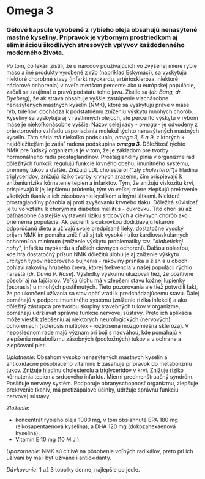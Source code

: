 Omega 3
=======

### Gélové kapsule vyrobené z rybieho oleja obsahujú nenasýtené mastné kyseliny. Prípravok je výborným prostriedkom aj elimináciou škodlivých stresových vplyvov každodenného moderného života.

Po tom, čo lekári zistili, že u národov používajúcich vo zvýšenej miere rybie
mäso a iné produkty vyrobené z rýb (napríklad Eskymáci), sa vyskytujú niektoré
chorobné stavy (infarkt myokardu, artérioskleróza, niektoré nádorové ochorenia)
v oveľa menšom percente ako u európskej populácie, začali sa zaujímať o pravú
podstatu tohto javu. Zistilo sa (*dr. Bang, dr. Dyeberg*), že ak strava obsahuje
vyššie zastúpenie viacnásobne nenasýtených mastných kyselín (NMK), ktoré sa
vyskytujú práve v mäse rýb, tuleňov, dochádza k podstatnému zníženiu výskytu
mnohých chorôb. Kyseliny sa vyskytujú aj v rastlinných olejoch, ale percento
výskytu v rybom mäse je niekoľkonásobne vyššie. Názov celej rady - *omega* - je
odvodený z priestorového vzhľadu usporiadania molekúl týchto nenasýtených
mastných kyselín. Táto séria má niekoľko podskupín, *omega* *3, 6 a 9*, z
ktorých k najdôležitejším je zatiaľ radená podskupina ***omega 3***. Dôležitosť
týchto NMK pre ľudský organizmus je v tom, že je základom pre tvorby
hormonálneho radu prostaglandínov. Prostaglandíny plnia v organizme rad
dôležitých funkcií: regulujú funkcie krvného obehu, imunitného systému, premeny
tukov a ďalšie. Znižujú LDL cholesterol *("zlý cholesterol"*)a hladinu
triglyceridov, znižujú riziko tvorby krvných zrazenín, čím prispievajú k
zníženiu rizika kôrnatenie tepien a infarktov. Tým, že znižujú viskozitu krvi,
prispievajú k jej lepšiemu prúdeniu, tým vo veľkej miere zlepšujú prekrvenie
všetkých tkanív a ich zásobovanie kyslíkom a inými látkami. Niektoré
prostaglandíny pôsobia aj proti zvyšovaniu krvného tlaku. Dôležitá súvislosť je
tu vo vzťahu k chorým na diabetes mellitus - cukrovku. Títo chorí sú až
päťnásobne častejšie vystavení riziku srdcových a cievnych chorôb ako priemerná
populácia. Ak pacienti s cukrovkou dodržiavajú lekárom odporúčanú diétu a
užívajú svoje predpísané lieky, dostatočne vysoký príjem NMK im pomáha znížiť už
aj tak vysoké riziko kardiovaskulárnych ochorení na minimum (zníženie výskytu
problematiky tzv. "*diabetickej nohy*", infarktu myokardu a ďalších cievnych
ochorení).    Ďalšou oblasťou, kde hrá dostatočný prísun NMK dôležitú úlohu je
aj zníženie výskytu určitých typov nádorového bujnenia - rakoviny prsníka u žien
a u oboch pohlaví rakoviny hrubého čreva, ktorej frekvencia v našej populácii
rýchlo narastá (*dr. David P. Rose*). Výsledky výskumu ukazovali tiež, že
pozitívne pôsobí aj na fajčiarov. Veľkú úlohu má v zlepšení stavu kožnej
lupienky (psorasis) u mnohých postihnutých. Tieto pozorovania ale tiež potvrdili
fakt, že po ukončení užívania sa stav opäť vrátil k predchádzajúcemu stavu.
Ďalej pomáhajú v podpore imunitného systému (zníženie rizika infekcií) a ako
dôležitý zástupca pre tvorbu skupiny stavebných tukov v organizme, pomáhajú
udržiavať správne funkcie nervovej sústavy. Preto ich aplikácia môže viesť k
zlepšeniu aj niektorých neurologických (nervových) ochoreniach (sclerosis
multiplex - roztrúsená mozgomiešna skleróza). V neposlednom rade majú význam pri
boji s nadváhou, kde pomáhajú k zlepšeniu metabolizmu zásobných (podkožných)
tukov a v ochrane a zlepšovaní pleti.

*Uplatnenie*: Obsahom vysoko nenasýtených mastných kyselín a antioxidačne
pôsobiaceho vitamínu E zasahuje prípravok do metabolizmu tukov. Znižuje hladinu
cholesterolu a triglyceridov v krvi. Znižuje riziko kôrnatenia tepien a
srdcového infarktu. Mierni predmenštruačný syndróm. Posilňuje nervový systém.
Podporuje obranyschopnosť organizmu, zlepšuje prekrvenie tkanív, má
protizápalové účinky, udržuje správnu funkciu nervovej sústavy.

*Zloženie*:

* koncentrát rybieho oleja 1000 mg, v tom obsiahnuté EPA 180 mg (eikosapentaenová kyselina), a DHA 120 mg (dokozahexaenová kyselina),
* Vitamín E 10 mg (10 M.J.).

*Upozornenie*: NMK sú citlivé na pôsobenie voľných radikálov, preto pri ich
užívaní by mali byť užívané i antioxidanty.

*Dávkovanie*: 1 až 3 tobolky denne, najlepšie po jedle.

